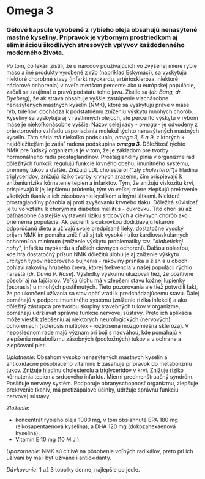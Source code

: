 Omega 3
=======

### Gélové kapsule vyrobené z rybieho oleja obsahujú nenasýtené mastné kyseliny. Prípravok je výborným prostriedkom aj elimináciou škodlivých stresových vplyvov každodenného moderného života.

Po tom, čo lekári zistili, že u národov používajúcich vo zvýšenej miere rybie
mäso a iné produkty vyrobené z rýb (napríklad Eskymáci), sa vyskytujú niektoré
chorobné stavy (infarkt myokardu, artérioskleróza, niektoré nádorové ochorenia)
v oveľa menšom percente ako u európskej populácie, začali sa zaujímať o pravú
podstatu tohto javu. Zistilo sa (*dr. Bang, dr. Dyeberg*), že ak strava obsahuje
vyššie zastúpenie viacnásobne nenasýtených mastných kyselín (NMK), ktoré sa
vyskytujú práve v mäse rýb, tuleňov, dochádza k podstatnému zníženiu výskytu
mnohých chorôb. Kyseliny sa vyskytujú aj v rastlinných olejoch, ale percento
výskytu v rybom mäse je niekoľkonásobne vyššie. Názov celej rady - *omega* - je
odvodený z priestorového vzhľadu usporiadania molekúl týchto nenasýtených
mastných kyselín. Táto séria má niekoľko podskupín, *omega* *3, 6 a 9*, z
ktorých k najdôležitejším je zatiaľ radená podskupina ***omega 3***. Dôležitosť
týchto NMK pre ľudský organizmus je v tom, že je základom pre tvorby
hormonálneho radu prostaglandínov. Prostaglandíny plnia v organizme rad
dôležitých funkcií: regulujú funkcie krvného obehu, imunitného systému, premeny
tukov a ďalšie. Znižujú LDL cholesterol *("zlý cholesterol"*)a hladinu
triglyceridov, znižujú riziko tvorby krvných zrazenín, čím prispievajú k
zníženiu rizika kôrnatenie tepien a infarktov. Tým, že znižujú viskozitu krvi,
prispievajú k jej lepšiemu prúdeniu, tým vo veľkej miere zlepšujú prekrvenie
všetkých tkanív a ich zásobovanie kyslíkom a inými látkami. Niektoré
prostaglandíny pôsobia aj proti zvyšovaniu krvného tlaku. Dôležitá súvislosť je
tu vo vzťahu k chorým na diabetes mellitus - cukrovku. Títo chorí sú až
päťnásobne častejšie vystavení riziku srdcových a cievnych chorôb ako priemerná
populácia. Ak pacienti s cukrovkou dodržiavajú lekárom odporúčanú diétu a
užívajú svoje predpísané lieky, dostatočne vysoký príjem NMK im pomáha znížiť už
aj tak vysoké riziko kardiovaskulárnych ochorení na minimum (zníženie výskytu
problematiky tzv. "*diabetickej nohy*", infarktu myokardu a ďalších cievnych
ochorení).    Ďalšou oblasťou, kde hrá dostatočný prísun NMK dôležitú úlohu je
aj zníženie výskytu určitých typov nádorového bujnenia - rakoviny prsníka u žien
a u oboch pohlaví rakoviny hrubého čreva, ktorej frekvencia v našej populácii
rýchlo narastá (*dr. David P. Rose*). Výsledky výskumu ukazovali tiež, že
pozitívne pôsobí aj na fajčiarov. Veľkú úlohu má v zlepšení stavu kožnej
lupienky (psorasis) u mnohých postihnutých. Tieto pozorovania ale tiež potvrdili
fakt, že po ukončení užívania sa stav opäť vrátil k predchádzajúcemu stavu.
Ďalej pomáhajú v podpore imunitného systému (zníženie rizika infekcií) a ako
dôležitý zástupca pre tvorbu skupiny stavebných tukov v organizme, pomáhajú
udržiavať správne funkcie nervovej sústavy. Preto ich aplikácia môže viesť k
zlepšeniu aj niektorých neurologických (nervových) ochoreniach (sclerosis
multiplex - roztrúsená mozgomiešna skleróza). V neposlednom rade majú význam pri
boji s nadváhou, kde pomáhajú k zlepšeniu metabolizmu zásobných (podkožných)
tukov a v ochrane a zlepšovaní pleti.

*Uplatnenie*: Obsahom vysoko nenasýtených mastných kyselín a antioxidačne
pôsobiaceho vitamínu E zasahuje prípravok do metabolizmu tukov. Znižuje hladinu
cholesterolu a triglyceridov v krvi. Znižuje riziko kôrnatenia tepien a
srdcového infarktu. Mierni predmenštruačný syndróm. Posilňuje nervový systém.
Podporuje obranyschopnosť organizmu, zlepšuje prekrvenie tkanív, má
protizápalové účinky, udržuje správnu funkciu nervovej sústavy.

*Zloženie*:

* koncentrát rybieho oleja 1000 mg, v tom obsiahnuté EPA 180 mg (eikosapentaenová kyselina), a DHA 120 mg (dokozahexaenová kyselina),
* Vitamín E 10 mg (10 M.J.).

*Upozornenie*: NMK sú citlivé na pôsobenie voľných radikálov, preto pri ich
užívaní by mali byť užívané i antioxidanty.

*Dávkovanie*: 1 až 3 tobolky denne, najlepšie po jedle.

